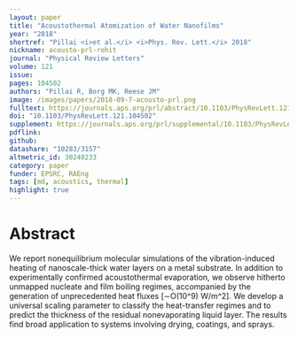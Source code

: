 ```yaml
---
layout: paper
title: "Acoustothermal Atomization of Water Nanofilms"
year: "2018"
shortref: "Pillai <i>et al.</i> <i>Phys. Rev. Lett.</i> 2018"
nickname: acousto-prl-rohit
journal: "Physical Review Letters"
volume: 121
issue:
pages: 104502
authors: "Pillai R, Borg MK, Reese JM"
image: /images/papers/2018-09-7-acousto-prl.png
fulltext: https://journals.aps.org/prl/abstract/10.1103/PhysRevLett.121.104502
doi: "10.1103/PhysRevLett.121.104502" 
supplement: https://journals.aps.org/prl/supplemental/10.1103/PhysRevLett.121.104502/Supplementary-modified.pdf
pdflink: 
github:
datashare: "10283/3157"
altmetric_id: 30240233
category: paper
funder: EPSRC, RAEng
tags: [md, acoustics, thermal]
highlight: true
---
```


# Abstract 

We report nonequilibrium molecular simulations of the vibration-induced heating of nanoscale-thick water layers on a metal substrate. In addition to experimentally confirmed acoustothermal evaporation, we observe hitherto unmapped nucleate and film boiling regimes, accompanied by the generation of unprecedented heat fluxes [∼O(10^9) W/m^2]. We develop a universal scaling parameter to classify the heat-transfer regimes and to predict the thickness of the residual nonevaporating liquid layer. The results find broad application to systems involving drying, coatings, and sprays.

